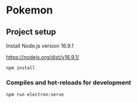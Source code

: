 # Pokemon

## Project setup
Install Node.js version 16.9.1

https://nodejs.org/dist/v16.9.1/
```
npm install
```

### Compiles and hot-reloads for development
```
npm run electron:serve
```
